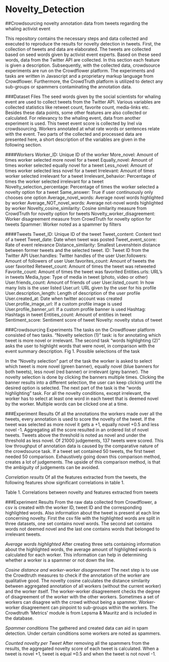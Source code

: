 # Novelty_Detection
##Crowdsourcing novelty annotation data from tweets regarding the whaling activist event

This repository contains the necessary steps and data collected and executed to reproduce the results for novelty detection in tweets. First, the collection of tweets and data are elaborated. The tweets are collected based on seed words given by activist event experts. Based on these seed words, data from the Twitter API are collected. In this section each feature is given a description. Subsequently, with the collected data, crowdsource experiments are run on the Crowdflower platform. The experiments and tasks are written in Javascript and a proprietary markup language from Crowdflower. Furthermore, the CrowdTruth platform is utilized to detect any sub-groups or spammers contaminating the annotation data.

###Dataset Files
The seed words given by the social scientists for whaling event are used to collect tweets from the Twitter API. Various variables are collected statistics like retweet count, favorite count, media-links etc. Besides these data points, some other features are also collected or calculated. For relevancy to the whaling event, data from another experiment is used. This tweet event score is collected by Inel via crowdsourcing. Workers annotated at what rate words or sentences relate with the event. Two parts of the collected and processed data are presented here, a short description of the variables are given in the following section.

####Workers
Worker_ID: Unique ID of the worker
More_novel: Amount of times worker selected more novel for a tweet
Equally_novel: Amount of times worker selected equally novel for a tweet
Less_novel: Amount of times worker selected less novel for a tweet
Irrelevant: Amount of times worker selected irrelevant for a tweet
Irrelevant_behavior: Percentage of times the worker selected irrelevant for a tweet
Novelty_selection_percentage: Percentage of times the worker selected a novelty option for a tweet
Same_answer: True if user continuously only chooses one option
Average_novel_words: Average novel words highlighted by worker
Average_NOT_novel_words: Average not-novel words highlighted by worker
Novelty_cosine_similarity: Cosine similarity measure from CrowdTruth for novelty option for tweets
Novelty_worker_disagreement: Worker disagreement measure from CrowdTruth for novelty option for tweets
Spammer: Worker noted as a spammer by filters

####Tweets
Tweet_ID: Unique ID of the tweet
Tweet_content: Content text of a tweet
Tweet_date: Date when tweet was posted
Tweet_event_score: Rate of event relevance
Distance_similarity: Smallest Levenshtein distance between former tweets and the selected tweet.
ID: Tweet ID from the Twitter API
User.handles: Twitter handles of the user
User.followers: Amount of followers of user
User.favorites_count: Amount of tweets the user favorited
Retweet_count: Amount of times the tweet was retweeted
Favorite_count: Amount of times the tweet was favorited
Entities.urls: URL’s in tweets
Media_type: Type of media in tweet (photo, video or other)
User.friends_count: Amount of friends of user
User.listed_count: In how many lists is the user listed
User.url: URL given by the user for his profile
User.description_length: Length of description of the user profile
User.created_at: Date when twitter account was created
User.profile_image_url: If a custom profile image is used
User.profile_banner_url: If a custom profile banner is used
Hashtag: Hashtags in tweet
Entities_count: Amount of entities in tweet
Sentiment_score: Sentiment score of tweet
Novelty: novelty status of tweet

###Crowdsourcing Experiments
The tasks on the Crowdflower platform consisted of two tasks. “Novelty selection (1)” task: is for annotating which tweet is more novel or irrelevant. The second task “words highlighting (2)” asks the user to highlight words that were novel, in comparison with the event summary description.
Fig 1. Possible selections of the task

In the “Novelty selection” part of the task the worker is asked to select which tweet is more novel (green banner), equally novel (blue banners for both tweets), less novel (red banner) or irrelevant (grey banner). The novelty selection is done by clicking the banners multiple times. Clicking the banner results into a different selection, the user can keep clicking until the desired option is selected. The next part of the task is the “words highlighting” task. For all the novelty conditions, except irrelevant, the worker has to select at least one word in each tweet that is deemed novel by the worker. Multiple words can be clicked one at a time.

###Experiment Results
Of all the annotations the workers made over all the tweets, every annotation is used to score the novelty of the tweet. If the tweet was selected as more novel it gets a +1, equally novel +0.5 and less novel -1. Aggregating all the score resulted in an ordered list of novel tweets. Tweets above the threshold is noted as novel and under the threshold as less novel. Of 21000 judgements, 137 tweets were scored. This low throughput of annotation data is caused by the comparative nature of the crowdsource task. If a tweet set contained 50 tweets, the first tweet needed 50 comparison. Exhaustively going down this comparison method, creates a lot of judgements. The upside of this comparison method, is that the ambiguity of judgements can be avoided. 

*Correlation results*
Of all the features extracted from the tweets, the following features show significant correlations in table 1.

Table 1. Correlations between novelty and features extracted from tweets


###Experiment Results
From the raw data collected from Crowdflower, a csv is created with the worker ID, tweet ID and the corresponding highlighted words. Also information about the tweet is present at each line concerning novelty. First the csv file with the highlighted words are split in three datasets, one set contains novel words. The second set contains words not deemed novel and the last one contains words that belonged to irrelevant tweets.
 
*Average words highlighted*
After creating three sets containing information about the highlighted words, the average amount of highlighted words is calculated for each worker. This information can help in determining whether a worker is a spammer or not down the line.


*Cosine distance and worker-worker disagreement*
The next step is to use the Crowdtruth measures to check if the annotation of the worker are qualitative good. The novelty cosine calculates the distance similarity between aggregated annotation of all workers (without the current worker) and the worker itself. The worker-worker disagreement checks the degree of disagreement of the worker with the other workers. Sometimes a set of workers can disagree with the crowd without being a spammer. Worker-worker disagreement can pinpoint to sub-groups within the workers. The Crowdtruth ‘Metrics’ module is from Lepsma & Mauritz and is included in the database.



*Spammer conditions*
The gathered and created data can aid in spam detection. Under certain conditions some workers are noted as spammers.


*Counted novelty per Tweet*
After removing all the spammers from the results, the aggregated novelty score of each tweet is calculated. When a tweet is novel +1, tweet is equal +0.5 and when the tweet is not novel -1.
